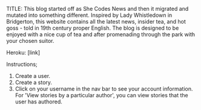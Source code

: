 TITLE: 
This blog started off as She Codes News and then it migrated and mutated into something different. Inspired by Lady Whistledown in Bridgerton, this website contains all the latest news, insider tea, and hot goss - told in 19th century proper English. The blog is designed to be enjoyed with a nice cup of tea and after promenading through the park with your chosen suitor.  

Heroku: [link]

Instructions; 
1. Create a user.
2. Create a story. 
3. Click on your username in the nav bar to see your account information. For 'View stories by a particular author', you can view stories that the user has authored.